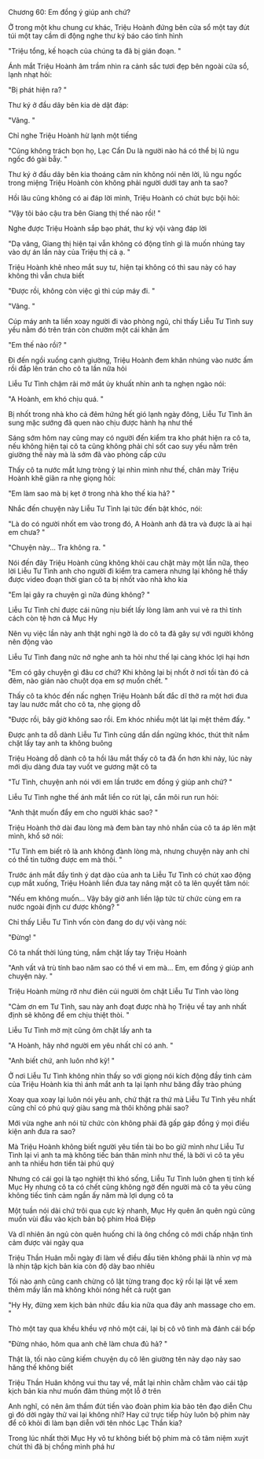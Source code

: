 




Chương 60: Em đồng ý giúp anh chứ?

Ở trong một khu chung cư khác, Triệu Hoành đứng bên cửa sổ một tay đút túi một tay cầm di động nghe thư ký báo cáo tình hình

"Triệu tổng, kế hoạch của chúng ta đã bị gián đoạn. "

Ánh mắt Triệu Hoành âm trầm nhìn ra cảnh sắc tươi đẹp bên ngoài cửa sổ, lạnh nhạt hỏi:

"Bị phát hiện ra? "

Thư ký ở đầu dây bên kia dè dặt đáp:

"Vâng. "

Chỉ nghe Triệu Hoành hừ lạnh một tiếng

"Cũng không trách bọn họ, Lạc Cẩn Du là người nào há có thể bị lũ ngu ngốc đó gài bẫy. "

Thư ký ở đầu dây bên kia thoáng câm nín không nói nên lời, lũ ngu ngốc trong miệng Triệu Hoành còn không phải người dưới tay anh ta sao?

Hồi lâu cũng không có ai đáp lời mình, Triệu Hoành có chút bực bội hỏi:

"Vậy tôi bảo cậu tra bên Giang thị thế nào rồi! "

Nghe được Triệu Hoành sắp bạo phát, thư ký vội vàng đáp lời

"Dạ vâng, Giang thị hiện tại vẫn không có động tĩnh gì là muốn nhúng tay vào dự án lần này của Triệu thị cả ạ. "

Triệu Hoành khẽ nheo mắt suy tư, hiện tại không có thì sau này có hay không thì vẫn chưa biết


"Được rồi, không còn việc gì thì cúp máy đi. "

"Vâng. "

Cúp máy anh ta liền xoay người đi vào phòng ngủ, chỉ thấy Liễu Tư Tình suy yếu nằm đó trên trán còn chườm một cái khăn ấm

"Em thế nào rồi? "

Đi đến ngồi xuống cạnh giường, Triệu Hoành đem khăn nhúng vào nước ấm rồi đắp lên trán cho cô ta lần nữa hỏi

Liễu Tư Tình chậm rãi mở mắt ủy khuất nhìn anh ta nghẹn ngào nói:

"A Hoành, em khó chịu quá. "

Bị nhốt trong nhà kho cả đêm hứng hết gió lạnh ngày đông, Liễu Tư Tình ăn sung mặc sướng đã quen nào chịu được hành hạ như thế

Sáng sớm hôm nay cũng may có người đến kiểm tra kho phát hiện ra cô ta, nếu không hiện tại cô ta cũng không phải chỉ sốt cao suy yếu nằm trên giường thế này mà là sớm đã vào phòng cấp cứu

Thấy cô ta nước mắt lưng tròng ỷ lại nhìn mình như thế, chân mày Triệu Hoành khẽ giãn ra nhẹ giọng hỏi:

"Em làm sao mà bị kẹt ở trong nhà kho thế kia hả? "

Nhắc đến chuyện này Liễu Tư Tình lại tức đến bật khóc, nói:

"Là do có người nhốt em vào trong đó, A Hoành anh đã tra và được là ai hại em chưa? "

"Chuyện này... Tra không ra. "

Nói đến đây Triệu Hoành cũng không khỏi cau chặt mày một lần nữa, theo lời Liễu Tư Tình anh cho người đi kiểm tra camera nhưng lại không hề thấy được video đoạn thời gian cô ta bị nhốt vào nhà kho kia

"Em lại gây ra chuyện gì nữa đúng không? "

Liễu Tư Tình chỉ được cái nũng nịu biết lấy lòng làm anh vui vẻ ra thì tính cách còn tệ hơn cả Mục Hy

Nên vụ việc lần này anh thật nghi ngờ là do cô ta đã gây sự với người không nên động vào

Liễu Tư Tình đang nức nở nghe anh ta hỏi như thế lại càng khóc lợi hại hơn

"Em có gây chuyện gì đâu cơ chứ? Khi không lại bị nhốt ở nơi tồi tàn đó cả đêm, nào gián nào chuột dọa em sợ muốn chết. "

Thấy cô ta khóc đến nấc nghẹn Triệu Hoành bất đắc dĩ thở ra một hơi đưa tay lau nước mắt cho cô ta, nhẹ giọng dỗ


"Được rồi, bây giờ không sao rồi. Em khóc nhiều một lát lại mệt thêm đấy. "

Được anh ta dỗ dành Liễu Tư Tình cũng dần dần ngừng khóc, thút thít nắm chặt lấy tay anh ta không buông

Triệu Hoàng dỗ dành cô ta hồi lâu mắt thấy cô ta đã ổn hơn khi nảy, lúc này mới dịu dàng đưa tay vuốt ve gương mặt cô ta

"Tư Tình, chuyện anh nói với em lần trước em đồng ý giúp anh chứ? "

Liễu Tư Tình nghe thế ánh mắt liền co rút lại, cắn môi run run hỏi:

"Anh thật muốn đẩy em cho người khác sao? "

Triệu Hoành thở dài đau lòng mà đem bàn tay nhỏ nhắn của cô ta áp lên mặt mình, khổ sở nói:

"Tư Tình em biết rõ là anh không đành lòng mà, nhưng chuyện này anh chỉ có thể tin tưởng được em mà thôi. "

Trước ánh mắt đầy tình ý dạt dào của anh ta Liễu Tư Tình có chút xao động cụp mắt xuống, Triệu Hoành liền đưa tay nâng mặt cô ta lên quyết tâm nói:

"Nếu em không muốn... Vậy bây giờ anh liền lập tức từ chức cùng em ra nước ngoài định cư được không? "

Chỉ thấy Liễu Tư Tình vốn còn đang do dự vội vàng nói:

"Đừng! "

Cô ta nhất thời lúng túng, nắm chặt lấy tay Triệu Hoành

"Anh vất vả trù tính bao năm sao có thể vì em mà... Em, em đồng ý giúp anh chuyện này. "

Triệu Hoành mừng rỡ như điên cúi người ôm chặt Liễu Tư Tình vào lòng

"Cảm ơn em Tư Tình, sau này anh đoạt được nhà họ Triệu về tay anh nhất định sẽ không để em chịu thiệt thòi. "

Liễu Tư Tình mờ mịt cũng ôm chặt lấy anh ta

"A Hoành, hãy nhớ người em yêu nhất chỉ có anh. "

"Anh biết chứ, anh luôn nhớ kỹ! "

Ở nơi Liễu Tư Tình không nhìn thấy so với giọng nói kích động đầy tình cảm của Triệu Hoành kia thì ánh mắt anh ta lại lạnh như băng đầy trào phúng

Xoay qua xoay lại luôn nói yêu anh, chứ thật ra thứ mà Liễu Tư Tình yêu nhất cũng chỉ có phú quý giàu sang mà thôi không phải sao?


Mới vừa nghe anh nói từ chức còn không phải đã gấp gáp đồng ý mọi điều kiện anh đưa ra sao?

Mà Triệu Hoành không biết người yêu tiền tài bo bo giữ mình như Liễu Tư Tình lại vì anh ta mà không tiếc bán thân mình như thế, là bởi vì cô ta yêu anh ta nhiều hơn tiền tài phú quý

Nhưng có cái gọi là tạo nghiệt thì khó sống, Liễu Tư Tình luôn ghen tị tính kế Mục Hy nhưng cô ta có chết cũng không ngờ đến người mà cô ta yêu cũng không tiếc tình cảm ngần ấy năm mà lợi dụng cô ta

Một tuần nói dài chứ trôi qua cực kỳ nhanh, Mục Hy quên ăn quên ngủ cũng muốn vùi đầu vào kịch bản bộ phim Hoá Điệp

Và dĩ nhiên ăn ngủ còn quên huống chi là ông chồng cô mới chấp nhận tình cảm được vài ngày qua

Triệu Thần Huân mỗi ngày đi làm về điều đầu tiên không phải là nhìn vợ mà là nhịn tập kịch bản kia còn độ dày bao nhiêu

Tối nào anh cũng canh chừng cô lật từng trang đọc kỹ rồi lại lật về xem thêm mấy lần mà không khỏi nóng hết cả ruột gan

"Hy Hy, đừng xem kịch bản nhức đầu kia nữa qua đây anh massage cho em. "

Thò một tay qua khều khều vợ nhỏ một cái, lại bị cô vô tình mà đánh cái bốp

"Đừng nháo, hôm qua anh chê làm chưa đủ hả? "

Thật là, tối nào cũng kiếm chuyện dụ cô lên giường tên này dạo này sao hăng thế không biết

Triệu Thần Huân không vui thu tay về, mắt lại nhìn chằm chằm vào cái tập kịch bản kia như muốn đâm thủng một lỗ ở trên

Anh nghĩ, có nên âm thầm đút tiền vào đoàn phim kia bảo tên đạo diễn Chu gì đó dời ngày thử vai lại không nhỉ? Hay cứ trực tiếp hủy luôn bộ phim này để cô khỏi đi làm bạn diễn với tên nhóc Lạc Thần kia?

Trong lúc nhất thời Mục Hy vô tư không biết bộ phim mà cô tâm niệm xuýt chút thì đã bị chồng mình phá hư




